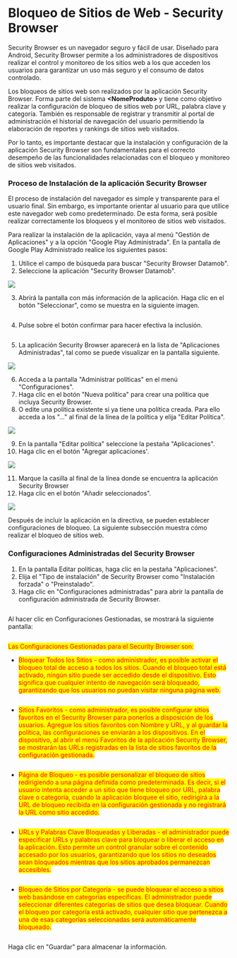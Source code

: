 # Bloqueo de Sitios de Web - Security Browser

Security Browser es un navegador seguro y fácil de usar. Diseñado para Android, Security Browser permite a los administradores de dispositivos realizar el control y monitoreo de los sitios web a los que acceden los usuarios para garantizar un uso más seguro y el consumo de datos controlado.

Los bloqueos de sitios web son realizados por la aplicación Security Browser. Forma parte del sistema **\<NomeProduto>** y tiene como objetivo realizar la configuración de bloqueo de sitios web por URL, palabra clave y categoría. También es responsable de registrar y transmitir al portal de administración el historial de navegación del usuario permitiendo la elaboración de reportes y rankings de sitios web visitados.

Por lo tanto, es importante destacar que la instalación y configuración de la aplicación Security Browser son fundamentales para el correcto desempeño de las funcionalidades relacionadas con el bloqueo y monitoreo de sitios web visitados.

### **Proceso de Instalación de la aplicación Security Browser**

El proceso de instalación del navegador es simple y transparente para el usuario final. Sin embargo, es importante orientar al usuario para que utilice este navegador web como predeterminado. De esta forma, será posible realizar correctamente los bloqueos y el monitoreo de sitios web visitados.

Para realizar la instalación de la aplicación, vaya al menú "Gestión de Aplicaciones" y a la opción "Google Play Administrada". En la pantalla de Google Play Administrado realice los siguientes pasos:

1. Utilice el campo de búsqueda para buscar "Security Browser Datamob".
2. Seleccione la aplicación "Security Browser Datamob".

![](<../../../.gitbook/assets/0 (20).png>)

3. Abrirá la pantalla con más información de la aplicación. Haga clic en el botón "Seleccionar", como se muestra en la siguiente imagen.

<figure><img src="../../../.gitbook/assets/image (75).png" alt=""><figcaption></figcaption></figure>

4. Pulse sobre el botón confirmar para hacer efectiva la inclusión.

<figure><img src="../../../.gitbook/assets/image (76).png" alt=""><figcaption></figcaption></figure>

5. La aplicación Security Browser aparecerá en la lista de "Aplicaciones Administradas", tal como se puede visualizar en la pantalla siguiente.

![](<../../../.gitbook/assets/3 (18).png>)

6. Acceda a la pantalla "Administrar políticas" en el menú "Configuraciones".
7. Haga clic en el botón "Nueva política" para crear una política que incluya Security Browser.
8. O edite una política existente si ya tiene una política creada. Para ello acceda a los "..." al final de la línea de la política y elija "Editar Política".

![](<../../../.gitbook/assets/4 (15).png>)

9. En la pantalla "Editar política" seleccione la pestaña "Aplicaciones".
10. Haga clic en el botón "Agregar aplicaciones'.

![](<../../../.gitbook/assets/5 (14).png>)

11. Marque la casilla al final de la línea donde se encuentra la aplicación Security Browser
12. Haga clic en el botón "Añadir seleccionados".

![](<../../../.gitbook/assets/6 (14).png>)

Después de incluir la aplicación en la directiva, se pueden establecer configuraciones de bloqueo. La siguiente subsección muestra cómo realizar el bloqueo de sitios web.

### Configuraciones Administradas del Security Browser

1. En la pantalla Editar políticas, haga clic en la pestaña "Aplicaciones".
2. Elija el "Tipo de instalación" de Security Browser como "Instalación forzada" o "Preinstalado".
3. Haga clic en "Configuraciones administradas" para abrir la pantalla de configuración administrada de Security Browser.

<figure><img src="../../../.gitbook/assets/Captura de tela 2024-07-10 155047.png" alt=""><figcaption></figcaption></figure>

Al hacer clic en Configuraciones Gestionadas, se mostrará la siguiente pantalla:

<figure><img src="../../../.gitbook/assets/image (1).png" alt=""><figcaption></figcaption></figure>

<mark style="color:red;">Las Configuraciones Gestionadas para el Security Browser son:</mark>&#x20;

* <mark style="color:red;">Bloquear Todos los Sitios - como administrador, es posible activar el bloqueo total de acceso a todos los sitios. Cuando el bloqueo total está activado, ningún sitio puede ser accedido desde el dispositivo. Esto significa que cualquier intento de navegación será bloqueado, garantizando que los usuarios no puedan visitar ninguna página web.</mark>

<figure><img src="../../../.gitbook/assets/image (2).png" alt=""><figcaption></figcaption></figure>

* <mark style="color:red;">Sitios Favoritos - como administrador, es posible configurar sitios favoritos en el Security Browser para ponerlos a disposición de los usuarios. Agregue los sitios favoritos con Nombre y URL, y al guardar la política, las configuraciones se enviarán a los dispositivos. En el dispositivo, al abrir el menú Favoritos de la aplicación Security Browser, se mostrarán las URLs registradas en la lista de sitios favoritos de la configuración gestionada.</mark>

<figure><img src="../../../.gitbook/assets/image (3).png" alt=""><figcaption></figcaption></figure>

* <mark style="color:red;">Página de Bloqueo - es posible personalizar el bloqueo de sitios redirigiendo a una página definida como predeterminada. Es decir, si el usuario intenta acceder a un sitio que tiene bloqueo por URL, palabra clave o categoría, cuando la aplicación bloquee el sitio, redirigirá a la URL de bloqueo recibida en la configuración gestionada y no registrará la URL como sitio accedido.</mark>

<figure><img src="../../../.gitbook/assets/image (4).png" alt=""><figcaption></figcaption></figure>

* <mark style="color:red;">URLs y Palabras Clave Bloqueadas y Liberadas - el administrador puede especificar URLs y palabras clave para bloquear o liberar el acceso en la aplicación. Esto permite un control granular sobre el contenido accesado por los usuarios, garantizando que los sitios no deseados sean bloqueados mientras que los sitios aprobados permanezcan accesibles.</mark>

<figure><img src="../../../.gitbook/assets/image (5).png" alt=""><figcaption></figcaption></figure>

* <mark style="color:red;">Bloqueo de Sitios por Categoría - se puede bloquear el acceso a sitios web basándose en categorías específicas. El administrador puede seleccionar diferentes categorías de sitios que desea bloquear. Cuando el bloqueo por categoría está activado, cualquier sitio que pertenezca a una de esas categorías seleccionadas será automáticamente bloqueado.</mark>

<figure><img src="../../../.gitbook/assets/image (6).png" alt=""><figcaption></figcaption></figure>

Haga clic en "Guardar" para almacenar la información.
